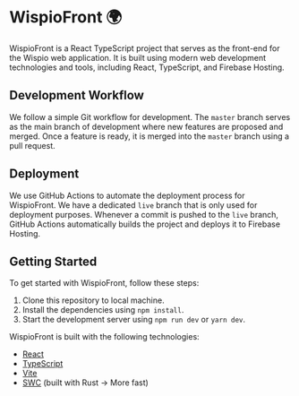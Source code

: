 # WispioFront 🌍

WispioFront is a React TypeScript project that serves as the front-end for the Wispio web application. It is built using modern web development technologies and tools, including React, TypeScript, and Firebase Hosting.

## Development Workflow

We follow a simple Git workflow for development. The `master` branch serves as the main branch of development where new features are proposed and merged. Once a feature is ready, it is merged into the `master` branch using a pull request.

## Deployment

We use GitHub Actions to automate the deployment process for WispioFront. We have a dedicated `live` branch that is only used for deployment purposes. Whenever a commit is pushed to the `live` branch, GitHub Actions automatically builds the project and deploys it to Firebase Hosting.

## Getting Started

To get started with WispioFront, follow these steps:

1. Clone this repository to local machine.
2. Install the dependencies using `npm install`.
3. Start the development server using `npm run dev` or `yarn dev`.

WispioFront is built with the following technologies:

- [React](https://reactjs.org/)
- [TypeScript](https://www.typescriptlang.org/)
- [Vite](https://vitejs.dev/)
- [SWC](https://swc.rs/) (built with Rust -> More fast)
